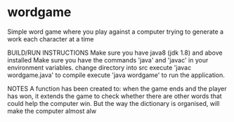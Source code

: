 # wordgame
Simple word game where you play against a computer trying to generate a work each character at a time


BUILD/RUN INSTRUCTIONS
Make sure you have java8 (jdk 1.8) and above installed
Make sure you have the commands 'java' and 'javac' in your environment variables.
change directory into src
execute 'javac wordgame.java' to compile
execute 'java wordgame' to run the application.

NOTES
A function has been created to:
    when the game ends and the player has won, 
    it extends the game to check whether there are other words
    that could help the computer win. But the way the dictionary 
    is organised, will make the computer almost alw
